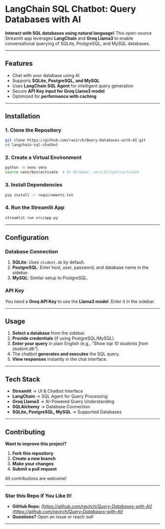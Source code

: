 # **LangChain SQL Chatbot: Query Databases with AI**  

**Interact with SQL databases using natural language!** This open-source Streamlit app leverages **LangChain** and **Groq Llama3** to enable conversational querying of SQLite, PostgreSQL, and MySQL databases.  

---

## **Features**
- Chat with your database using AI  
- Supports **SQLite, PostgreSQL, and MySQL**  
- Uses **LangChain SQL Agent** for intelligent query generation  
- Secure **API Key input for Groq Llama3 model**  
- Optimized for **performance with caching**  

---

## **Installation**
### **1. Clone the Repository**
```sh
git clone https://github.com/ravirch/Query-Databases-with-AI.git
cd langchain-sql-chatbot
```

### **2. Create a Virtual Environment**
```sh
python -m venv venv
source venv/bin/activate  # On Windows: venv\Scripts\activate
```

### **3. Install Dependencies**
```sh
pip install -r requirements.txt
```

### **4. Run the Streamlit App**
```sh
streamlit run src/app.py
```

---

## **Configuration**
### **Database Connection**  
1. **SQLite**: Uses `student.db` by default.  
2. **PostgreSQL**: Enter host, user, password, and database name in the sidebar.  
3. **MySQL**: Similar setup to PostgreSQL.  

### **API Key**  
You need a **Groq API Key** to use the **Llama3 model**. Enter it in the sidebar.

---

## **Usage**
1. **Select a database** from the sidebar.  
2. **Provide credentials** (if using PostgreSQL/MySQL).  
3. **Enter your query** in plain English (e.g., *"Show top 10 students from student.db"*).  
4. The chatbot **generates and executes** the SQL query.  
5. **View responses** instantly in the chat interface.  

---

## **Tech Stack**
- **Streamlit** → UI & Chatbot Interface  
- **LangChain** → SQL Agent for Query Processing  
- **Groq Llama3** → AI-Powered Query Understanding  
- **SQLAlchemy** → Database Connection  
- **SQLite, PostgreSQL, MySQL** → Supported Databases  

---

## **Contributing**
**Want to improve this project?**  

1. **Fork this repository**  
2. **Create a new branch**  
3. **Make your changes**  
4. **Submit a pull request**  

All contributions are welcome!  

---

### **Star this Repo if You Like It!**
- **GitHub Repo:** _[https://github.com/ravirch/Query-Databases-with-AI](https://github.com/ravirch/Query-Databases-with-AI)_  
- **Questions?** Open an issue or reach out!  

---
